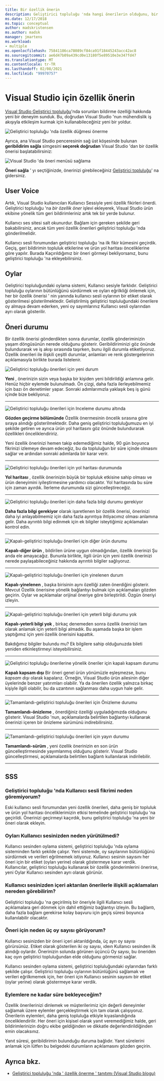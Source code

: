 ```yaml
---
title: Bir özellik önerin
description: Geliştirici topluluğu 'nda hangi önerilerin olduğunu, bir önerinizin nasıl yapılacağını ve önerilerin Visual Studio yol haritasında Microsoft tarafından nasıl kullanıldığını açıklar.
ms.date: 12/17/2018
ms.topic: conceptual
author: madskristensen
ms.author: madsk
manager: jmartens
ms.workload:
- multiple
ms.openlocfilehash: 75841186ca78089cf84ca91f18445243acc42ac8
ms.sourcegitcommit: ae6d47b09a439cd0e13180f5e89510e3e347fd47
ms.translationtype: MT
ms.contentlocale: tr-TR
ms.lasthandoff: 02/08/2021
ms.locfileid: "99970757"
---
```

# <a name="suggest-a-feature-for-visual-studio"></a>Visual Studio için özellik önerin

[Visual Studio Geliştirici topluluğu](https://aka.ms/feedback/suggest?space=8)'nda sorunları bildirme özelliği hakkında yeni bir deneyim sunduk. Bu, doğrudan Visual Studio 'nun mühendislik iş akışıyla etkileşim kurmak için kullanabileceğiniz yeni bir yoldur.

![Geliştirici topluluğu 'nda özellik düğmesi önerme](media/suggest-a-feature/suggest-feature-button.png)

Ayrıca, ana Visual Studio penceresinin sağ üst köşesinde bulunan **geribildirim sağla** simgesini **seçerek doğrudan** Visual Studio 'dan bir özellik önerisi başlatabilirsiniz:

![Visual Studio 'da öneri menüsü sağlama](media/suggest-a-feature/provide-suggestion.png)

**Öneri sağla** ' yı seçtiğinizde, önerinizi girebileceğiniz [Geliştirici topluluğu](https://aka.ms/feedback/suggest?space=8)' na gidersiniz.

## <a name="user-voice"></a>User Voice

Artık, Visual Studio kullanıcıları Kullanıcı Sessiyle yeni özellik fikirleri önerdi. Geliştirici topluluğu 'na *bir özellik öner* işlevi ekleyerek, Visual Studio ürün ekibine yönelik tüm geri bildirimleriniz artık tek bir yerde bulunur.

Kullanıcı ses sitesi salt okunurdur. Bağlam için gereken şekilde geri bakabilirsiniz, ancak tüm yeni özellik önerileri geliştirici topluluğu 'nda gönderilmelidir.

Kullanıcı sesli forumundan geliştirici topluluğu 'na ilk fikir kümesini geçirdik. Geçiş, geri bildirimin topluluk etkilerine ve ürün yol haritası önceliklerine göre yapılır. Burada Kaçırıldığımız bir öneri görmeyi bekliyorsanız, bunu geliştirici topluluğu 'na ekleyebilirsiniz.

## <a name="votes"></a>Oylar

Geliştirici topluluğundaki oylama sistemi, Kullanıcı sesiyle farklıdır. Geliştirici topluluğu oylarının bütünlüğünü sürdürmek ve oyları eğrilkliği önlemek için, her bir özellik önerisi ' nin yanında kullanıcı sesli oylarının bir etiket olarak gösterilmesi gösterilmektedir. Geliştirilmiş geliştirici topluluğundaki önerilere oy almaya devam ederken, yeni oy sayımlarınız Kullanıcı sesli oylarından ayrı olarak gösterilir.

## <a name="suggestion-status"></a>Öneri durumu

Bir özellik önerisi gönderdikten sonra durumlar, özellik gönderiminizin yaşam döngüsünün nerede olduğunu gösterir. Geribildiriminizi göz önünde bulundurarak ve iş akışı sırasında taşırken, bunu ilgili durumla etiketliyoruz. Özellik önerileri ile ilişkili çeşitli durumlar, anlamları ve renk göstergelerinin açıklamasıyla birlikte burada listelenir.

![Geliştirici topluluğu önerileri için yeni durum](../ide/media/SuggestStates/New.jpg)

**Yeni** , önerinizin sizin veya başka bir kişiden yeni bildirildiği anlamına gelir. Henüz hiçbir eylemde bulunulmadı. Ön çizgi, daha fazla ilerleyebilmemiz için bazı ön denetimler yapar. Sonraki adımlarımızla yaklaşık beş iş günü içinde bize bekliyoruz.

- - -

![Geliştirici topluluğu önerileri için Inceleme durumu altında](../ide/media/SuggestStates/UnderReview.jpg)

**Gözden geçirme bölümünde** Özellik önermesinin öncelik sırasına göre sıraya alındığı gösterilmektedir. Daha geniş geliştirici topluluğumuzu en iyi şekilde getiren ve ayrıca ürün yol haritasını göz önünde bulundurarak özellikleri önceliklendiririz.

Yeni özellik önerinizi hemen takip edemediğimiz halde, 90 gün boyunca fikrinizi izlemeye devam edeceğiz, bu da topluluğun bir süre içinde olmasını sağlar ve ardından sonraki adımlarda bir karar verir.

- - -

![Geliştirici topluluğu önerileri için yol haritası durumunda](../ide/media/SuggestStates/OnRoadmap.jpg)

**Yol haritası** , özellik önerinizin büyük bir topluluk etkisine sahip olması ve ürün deneyimini iyileştirmesine yardımcı olacaktır. Yol haritasında bu süre için zaman ayırdık. İlerleme durumunda sizi güncelleştireceğiz.

- - -

![Geliştirici topluluğu önerileri için daha fazla bilgi durumu gerekiyor](../ide/media/SuggestStates/NeedMoreInfo.jpg)

**Daha fazla bilgi gerekiyor** olarak işaretlenen bir özellik önerisi, önerinizi daha iyi anlayabilmemiz için daha fazla ayrıntıya ihtiyacımız olması anlamına gelir. Daha ayrıntılı bilgi edinmek için ek bilgiler isteytiğimiz açıklamaları kontrol edin.

- - -

![Kapalı-geliştirici topluluğu önerileri için diğer ürün durumu](../ide/media/SuggestStates/ClosedOtherProduct.jpg)

**Kapalı-diğer ürün** , bildirilen ürüne uygun olmadığından, özellik önerinizi Şu anda ele amayacağız. Bununla birlikte, ilgili ürün için yeni özellik önerinizi nerede paylaşabileceğiniz hakkında ayrıntılı bilgiler sağlıyoruz.

- - -

![Kapalı-geliştirici topluluğu önerileri için yinelenen durum](../ide/media/SuggestStates/ClosedDuplicate.jpg)

**Kapalı-yinelenen** , başka birisinin aynı özelliği zaten önerdiğini gösterir. Mevcut Özellik önerisine yönelik bağlantıyı bulmak için açıklamaları gözden geçirin. Oylar ve açıklamalar orijinal öneriye göre birleştirildi. Özgün öneriyi izleyin.

- - -

![Kapalı-geliştirici topluluğu önerileri için yeterli bilgi durumu yok](../ide/media/SuggestStates/ClosedNotEnoughInfo.jpg)

**Kapalı-yeterli bilgi yok** , birkaç denemeden sonra özellik önerinizi tam olarak anlamak için yeterli bilgi almadık. Bu aşamada başka bir işlem yaptığımız için yeni özellik önerisini kapattık.

Bakdığımız bilgiler bulundu mu? Ek bilgilere sahip olduğunuzda bileti yeniden etkinleştirmeyi isteyebilirsiniz.

- - -

![Geliştirici topluluğu önerilerine yönelik öneriler için kapalı kapsam durumu](../ide/media/SuggestStates/closed-out-of-scope.png)

**Kapalı kapsam dışı** Bir öneri genel ürün yönümüzle eşleşmezse, bunu *kapsam dışı* olarak kapalarız. Örneğin, Visual Studio ürün ailesinin diğer üyelerinde benzer yatırımları olabilir. Ya da önerilen özellik yalnızca birkaç kişiyle ilgili olabilir, bu da uzantının sağlanması daha uygun hale gelir.


- - -

![Tamamlandı-geliştirici topluluğu önerileri için Önizleme durumu](../ide/media/SuggestStates/CompletedPreview.jpg)

**Tamamlandı-önizleme** , önerdiğiniz özelliği uyguladığımızda olduğunu gösterir. Visual Studio 'nun, açıklamalarda belirtilen bağlantıyı kullanarak önerinizi içeren bir önizleme sürümünü indirebilirsiniz.

- - -

![Tamamlandı-geliştirici topluluğu önerileri için yayın durumu](../ide/media/SuggestStates/CompletedRelease.jpg)

**Tamamlandı-sürüm** , yeni özellik önerinizin en son ürün güncelleştirmesinde yayımlanmış olduğunu gösterir. Visual Studio güncelleştirmesi, açıklamalarda belirtilen bağlantı kullanılarak indirilebilir.

- - -

## <a name="faq"></a>SSS

### <a name="why-cant-i-see-my-user-voice-idea-in-developer-community"></a>Geliştirici topluluğu 'nda Kullanıcı sesli fikrimi neden göremiyorum?

Eski kullanıcı sesli forumundan yeni özellik önerileri, daha geniş bir topluluk ve ürün yol haritası önceliklerimizin etkisi temelinde geliştirici topluluğu 'na geçirildi. Önerinizi geçirmeyi kaçırdık, bunu geliştirici topluluğu 'na yeni bir öneri olarak ekleyin.

### <a name="why-have-the-votes-not-been-carried-over-from-user-voice"></a>Oyları Kullanıcı sesinizden neden yürütülmedi?

Kullanıcı sesinden oylama sistemi, geliştirici topluluğu 'nda oylama sisteminden farklı şekilde çalışır. Yeni sistemde, oy sayılarının bütünlüğünü sürdürmek ve verileri eğrilmemek istiyoruz. Kullanıcı sesinin sayısını her öneri için bir etiket (oyları yerine) olarak göstermeye karar verdik. Kullanıcılar, geliştirici topluluğu kullanarak bir özellik gönderimlerini önerirse, yeni Oylar Kullanıcı sesinden ayrı olarak görünür.

### <a name="where-can-i-see-comments-associated-with-the-suggestions-imported-from-user-voice"></a>Kullanıcı sesinizden içeri aktarılan önerilerle ilişkili açıklamaları nereden görebilirim?

Geliştirici topluluğu 'na geçirilmiş bir öneriyle ilgili Kullanıcı sesli açıklamalara geri dönmek için dahil ettiğimiz bağlantıyı izleyin. Bu bağlantı, daha fazla bağlam gerekirse kolay başvuru için geçiş süresi boyunca kullanılabilir olacaktır.

### <a name="why-can-i-see-three-vote-counts-for-a-suggestion"></a>Öneri için neden üç oy sayısı görüyorum?

Kullanıcı sesinizden bir öneri içeri aktarıldığında, üç ayrı oy sayısı görürsünüz. Etiket olarak gösterilen iki oy sayısı, ıdeın Kullanıcı sesinden ilk alındığı oylardır. Önerinizin solunda görünen üçüncü Oy sayısı, bu öneriden kaç oyın geliştirici topluluğundan elde olduğunu görmenizi sağlar.

Kullanıcı sesinden oylama sistemi, geliştirici topluluğundaki oylarından farklı şekilde çalışır. Geliştirici topluluğu oylarının bütünlüğünü sağlamak ve verileri eğrilkmemek için, her öneri için Kullanıcı sesinin sayısını bir etiket (oylar yerine) olarak göstermeye karar verdik.

### <a name="how-long-can-i-expect-actions-to-take"></a>Eylemlere ne kadar süre bekleyeceğim?

Özellik önerilerinizi dinlemek ve müşterilerimiz için değerli deneyimler sağlamak üzere eylemler gerçekleştirmek için tam olarak çalışıyoruz. Önerilerin eylemleri, daha geniş topluluğa etkiyle kıyaslandığında önceliklendirilir. Her öneri için kişisel olarak yanıt veremediğimiz halde, geri bildirimlerinizin doğru ekibe geldiğinden ve dikkatle değerlendirildiğinden emin olacaksınız.

Yanıt süresi, geribildirimin bulunduğu duruma bağlıdır. Yanıt sürelerini anlamak için lütfen bu belgedeki durumların açıklamasını gözden geçirin.

## <a name="see-also"></a>Ayrıca bkz.

- [Geliştirici topluluğu 'nda ' özellik önerme ' tanıtımı (Visual Studio blogu)](https://devblogs.microsoft.com/visualstudio/introducing-suggest-a-feature-in-developer-community/?utm_source=vs_developer_news&utm_medium=referral)
